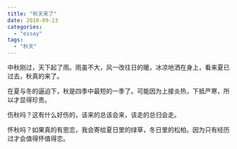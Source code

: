 ```yaml
---
title: "秋天来了"
date: 2010-09-23
categories: 
  - "essay"
tags: 
  - "秋天"
---
```


中秋刚过，天下起了雨。雨虽不大，风一改往日的暖，冰凉地洒在身上，看来夏已过去，秋真的来了。

在夏与冬的逼迫下，秋是四季中最短的一季了。可能因为上接炎热，下抵严寒，所以才显得珍贵。

伤秋吗？这有什么好伤的，该来的总该会来，该走的总归会走。

怀秋吗？如果真的有思恋，我会寄给夏日里的绿草，冬日里的松柏。因为只有经历过才会值得怀值得恋。
